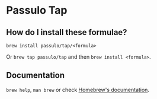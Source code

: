 # Passulo Tap

## How do I install these formulae?

`brew install passulo/tap/<formula>`

Or `brew tap passulo/tap` and then `brew install <formula>`.

## Documentation

`brew help`, `man brew` or check [Homebrew's documentation](https://docs.brew.sh).
